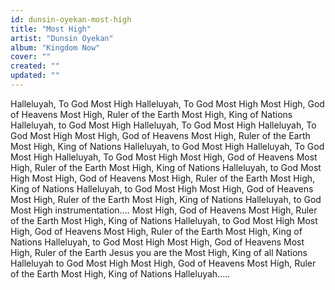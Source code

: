 ```yaml
---
id: dunsin-oyekan-most-high
title: "Most High"
artist: "Dunsin Oyekan"
album: "Kingdom Now"
cover: ""
created: ""
updated: ""
---
```


Halleluyah,
To God Most High
Halleluyah,
To God Most High
Most High, God of Heavens
Most High, Ruler of the Earth
Most High, King of Nations
Halleluyah, to God Most High
Halleluyah,
To God Most High
Halleluyah,
To God Most High
Most High, God of Heavens
Most High, Ruler of the Earth
Most High, King of Nations
Halleluyah, to God Most High
Halleluyah,
To God Most High
Halleluyah,
To God Most High
Most High, God of Heavens
Most High, Ruler of the Earth
Most High, King of Nations
Halleluyah, to God Most High
Most High, God of Heavens
Most High, Ruler of the Earth
Most High, King of Nations
Halleluyah, to God Most High
Most High, God of Heavens
Most High, Ruler of the Earth
Most High, King of Nations
Halleluyah, to God Most High
instrumentation....
Most High, God of Heavens
Most High, Ruler of the Earth
Most High, King of Nations
Halleluyah, to God Most High
Most High, God of Heavens
Most High, Ruler of the Earth
Most High, King of Nations
Halleluyah, to God Most High
Most High, God of Heavens
Most High, Ruler of the Earth
Jesus you are the Most High, King of all Nations
Halleluyah to God Most High
Most High, God of Heavens
Most High, Ruler of the Earth
Most High, King of Nations
Halleluyah.....